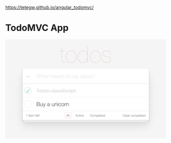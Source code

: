 
https://tetegw.github.io/angular_todomvc/

# TodoMVC App

![](https://github.com/tastejs/todomvc-app-css/raw/master/screenshot.png)


